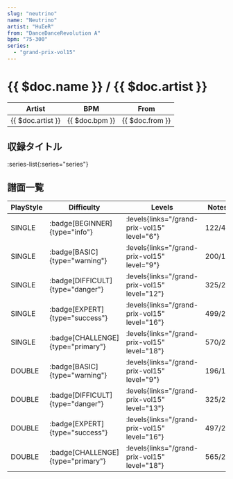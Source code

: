 ```yaml
---
slug: "neutrino"
name: "Neutrino"
artist: "HuΣeR"
from: "DanceDanceRevolution A"
bpm: "75-300"
series:
  - "grand-prix-vol15"
---
```


# {{ $doc.name }} / {{ $doc.artist }}

|Artist|BPM|From|
|------|---|----|
|{{ $doc.artist }}|{{ $doc.bpm }}|{{ $doc.from }}|

## 収録タイトル

:series-list{:series="series"}

## 譜面一覧

|PlayStyle|Difficulty|Levels|Notes|Movie|
|---------|----------|------|-----|-----|
|SINGLE| :badge[BEGINNER]{type="info"}| :levels{links="/grand-prix-vol15" level="6"}|122/4||
|SINGLE| :badge[BASIC]{type="warning"}| :levels{links="/grand-prix-vol15" level="9"}|200/11||
|SINGLE| :badge[DIFFICULT]{type="danger"}| :levels{links="/grand-prix-vol15" level="12"}|325/23||
|SINGLE| :badge[EXPERT]{type="success"}| :levels{links="/grand-prix-vol15" level="16"}|499/24||
|SINGLE| :badge[CHALLENGE]{type="primary"}| :levels{links="/grand-prix-vol15" level="18"}|570/21||
|DOUBLE| :badge[BASIC]{type="warning"}| :levels{links="/grand-prix-vol15" level="9"}|196/12||
|DOUBLE| :badge[DIFFICULT]{type="danger"}| :levels{links="/grand-prix-vol15" level="13"}|325/23||
|DOUBLE| :badge[EXPERT]{type="success"}| :levels{links="/grand-prix-vol15" level="16"}|497/23||
|DOUBLE| :badge[CHALLENGE]{type="primary"}| :levels{links="/grand-prix-vol15" level="18"}|565/21||
